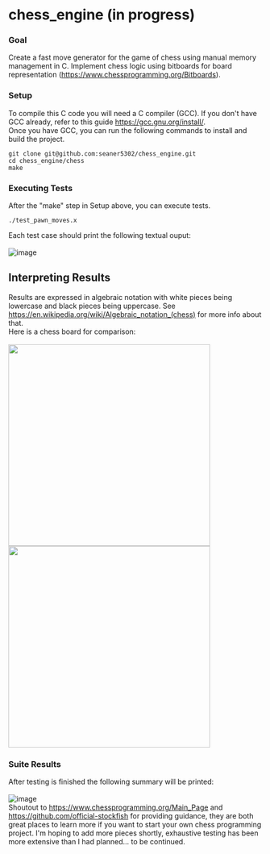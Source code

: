 # chess_engine (in progress)
### Goal
Create a fast move generator for the game of chess using manual memory management in C.
Implement chess logic using bitboards for board representation (https://www.chessprogramming.org/Bitboards).
### Setup
To compile this C code you will need a C compiler (GCC).
If you don't have GCC already, refer to this guide https://gcc.gnu.org/install/. \
Once you have GCC, you can run the following commands to install and build the project.
```
git clone git@github.com:seaner5302/chess_engine.git
cd chess_engine/chess
make
```
### Executing Tests
After the "make" step in Setup above, you can execute tests.
```
./test_pawn_moves.x
```
Each test case should print the following textual ouput:\
\
![image](https://github.com/user-attachments/assets/8ca3feae-5807-41ff-9025-80ee3b9de9fc)
## Interpreting Results
Results are expressed in algebraic notation with white pieces being lowercase and black pieces being uppercase. See https://en.wikipedia.org/wiki/Algebraic_notation_(chess) for more info about that.\
Here is a chess board for comparison:\
\
<img src="https://github.com/user-attachments/assets/40a0163b-7b64-41a8-8230-ed380f165a0c" width="400" height="400"> <img src="https://github.com/user-attachments/assets/974d1f66-0493-4a84-a701-b33c3ec0352b" width="400" height="400">

### Suite Results
After testing is finished the following summary will be printed:\
\
![image](https://github.com/user-attachments/assets/2ba27da1-4ec1-4ed8-a60f-24159c3f5d81)
\
Shoutout to https://www.chessprogramming.org/Main_Page and https://github.com/official-stockfish for providing guidance, they are both great places to learn more if you want to start your own chess programming project. I'm hoping to add more pieces shortly, exhaustive testing has been more extensive than I had planned... to be continued.
